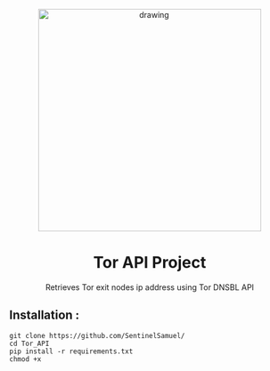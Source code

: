<p align="center">
    <img src="https://user-images.githubusercontent.com/114468569/236483898-d9d94370-3a77-4262-8349-f592b859f3f9.png" alt="drawing" style="width:400px;">
</p>

<div align="center">
    <h1> 
        Tor API Project 
    </h1>
</div>


<p align="center">
    Retrieves Tor exit nodes ip address using Tor DNSBL API <br/>
</p>

## Installation : 
```
git clone https://github.com/SentinelSamuel/
cd Tor_API
pip install -r requirements.txt
chmod +x 
```
